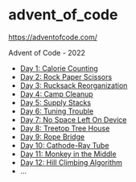 # advent_of_code
https://adventofcode.com/

Advent of Code - 2022

+ [Day 1: Calorie Counting](1/day_01.txt)
+ [Day 2: Rock Paper Scissors](2/day_02.txt)
+ [Day 3: Rucksack Reorganization](3/day_03.txt)
+ [Day 4: Camp Cleanup](4/day_04.txt)
+ [Day 5: Supply Stacks](5/day_05.txt)
+ [Day 6: Tuning Trouble](6/day_06.txt)
+ [Day 7: No Space Left On Device](7/day_07.txt)
+ [Day 8: Treetop Tree House](8/day_08.txt)
+ [Day 9: Rope Bridge](9/day_09.txt)
+ [Day 10: Cathode-Ray Tube](10/day_10.txt)
+ [Day 11: Monkey in the Middle](11/day_11.txt)
+ [Day 12: Hill Climbing Algorithm](12/day_12.txt)
+ ...
